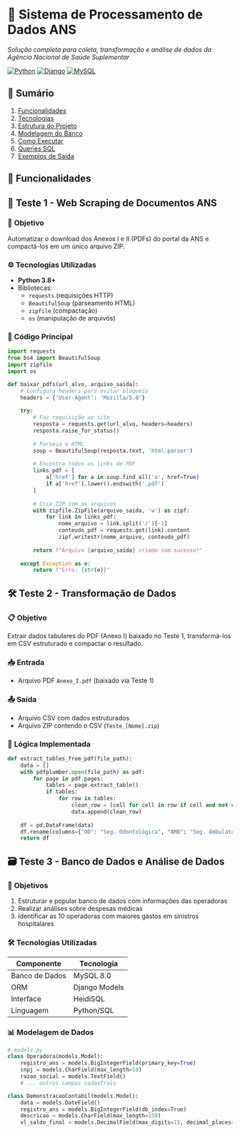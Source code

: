 # 🏥 **Sistema de Processamento de Dados ANS** 

*Solução completa para coleta, transformação e análise de dados da Agência Nacional de Saúde Suplementar*

[![Python](https://img.shields.io/badge/Python-3.8%2B-blue?logo=python)](https://python.org)
[![Django](https://img.shields.io/badge/Django-4.2-brightgreen?logo=django)](https://djangoproject.com)
[![MySQL](https://img.shields.io/badge/MySQL-8.0-orange?logo=mysql)](https://mysql.com)

## 📌 **Sumário**
1. [Funcionalidades](#-funcionalidades)
2. [Tecnologias](#-tecnologias)
3. [Estrutura do Projeto](#-estrutura-do-projeto)
4. [Modelagem do Banco](#-modelagem-do-banco)
5. [Como Executar](#-como-executar)
6. [Queries SQL](#%EF%B8%8F-queries-sql-chave)
7. [Exemplos de Saída](#-exemplos-de-saída)

## 🚀 **Funcionalidades**

## 📂 **Teste 1 - Web Scraping de Documentos ANS**

### 🎯 **Objetivo**
Automatizar o download dos Anexos I e II (PDFs) do portal da ANS e compactá-los em um único arquivo ZIP.

### ⚙️ **Tecnologias Utilizadas**
- **Python 3.8+**
- Bibliotecas:
  - `requests` (requisições HTTP)
  - `BeautifulSoup` (parseamento HTML)
  - `zipfile` (compactação)
  - `os` (manipulação de arquivos)

### 📜 **Código Principal**
```python
import requests
from bs4 import BeautifulSoup
import zipfile
import os

def baixar_pdfs(url_alvo, arquivo_saida):
    # Configura headers para evitar bloqueio
    headers = {'User-Agent': 'Mozilla/5.0'}
    
    try:
        # Faz requisição ao site
        resposta = requests.get(url_alvo, headers=headers)
        resposta.raise_for_status()
        
        # Parseia o HTML
        soup = BeautifulSoup(resposta.text, 'html.parser')
        
        # Encontra todos os links de PDF
        links_pdf = [
            a['href'] for a in soup.find_all('a', href=True) 
            if a['href'].lower().endswith('.pdf')
        ]
        
        # Cria ZIP com os arquivos
        with zipfile.ZipFile(arquivo_saida, 'w') as zipf:
            for link in links_pdf:
                nome_arquivo = link.split('/')[-1]
                conteudo_pdf = requests.get(link).content
                zipf.writestr(nome_arquivo, conteudo_pdf)
                
        return f"Arquivo {arquivo_saida} criado com sucesso!"
        
    except Exception as e:
        return f"Erro: {str(e)}"
````
## 🛠 **Teste 2 - Transformação de Dados**

### 📋 **Objetivo**
Extrair dados tabulares do PDF (Anexo I) baixado no Teste 1, transformá-los em CSV estruturado e compactar o resultado.

### 📥 **Entrada**
- Arquivo PDF `Anexo_I.pdf` (baixado via Teste 1)

### 📤 **Saída**
- Arquivo CSV com dados estruturados
- Arquivo ZIP contendo o CSV (`Teste_[Nome].zip`)

### 🧠 **Lógica Implementada**
```python
def extract_tables_from_pdf(file_path):
    data = []
    with pdfplumber.open(file_path) as pdf:
        for page in pdf.pages:
            tables = page.extract_table()
            if tables:
                for row in tables:
                    clean_row = [cell for cell in row if cell and not cell.isdigit()]
                    data.append(clean_row)
    
    df = pd.DataFrame(data)
    df.rename(columns={"OD": "Seg. Odontológica", "AMB": "Seg. Ambulatorial"}, inplace=True)
    return df
```
## 🗃 **Teste 3 - Banco de Dados e Análise de Dados**

### 🎯 **Objetivos**
1. Estruturar e popular banco de dados com informações das operadoras
2. Realizar análises sobre despesas médicas
3. Identificar as 10 operadoras com maiores gastos em sinistros hospitalares

### 🛠 **Tecnologias Utilizadas**
| Componente | Tecnologia |
|------------|------------|
| Banco de Dados | MySQL 8.0 |
| ORM | Django Models |
| Interface | HeidiSQL |
| Linguagem | Python/SQL |

### 📊 **Modelagem de Dados**
```python
# models.py
class Operadora(models.Model):
    registro_ans = models.BigIntegerField(primary_key=True)
    cnpj = models.CharField(max_length=18)
    razao_social = models.TextField()
    # ... outros campos cadastrais

class DemonstracaoContabil(models.Model):
    data = models.DateField()
    registro_ans = models.BigIntegerField(db_index=True)
    descricao = models.CharField(max_length=150)
    vl_saldo_final = models.DecimalField(max_digits=15, decimal_places=2)
